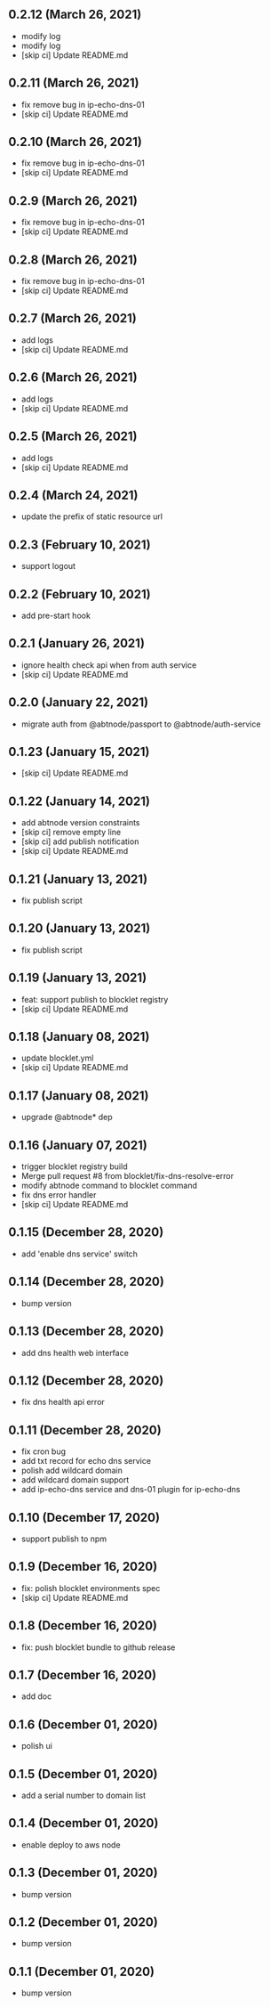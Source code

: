 ## 0.2.12 (March 26, 2021)

- modify log
- modify log
- [skip ci] Update README.md

## 0.2.11 (March 26, 2021)

- fix remove bug in ip-echo-dns-01
- [skip ci] Update README.md

## 0.2.10 (March 26, 2021)

- fix remove bug in ip-echo-dns-01
- [skip ci] Update README.md

## 0.2.9 (March 26, 2021)

- fix remove bug in ip-echo-dns-01
- [skip ci] Update README.md

## 0.2.8 (March 26, 2021)

- fix remove bug in ip-echo-dns-01
- [skip ci] Update README.md

## 0.2.7 (March 26, 2021)

- add logs
- [skip ci] Update README.md

## 0.2.6 (March 26, 2021)

- add logs
- [skip ci] Update README.md

## 0.2.5 (March 26, 2021)

- add logs
- [skip ci] Update README.md

## 0.2.4 (March 24, 2021)

- update the prefix of static resource url

## 0.2.3 (February 10, 2021)

- support logout

## 0.2.2 (February 10, 2021)

- add pre-start hook

## 0.2.1 (January 26, 2021)

- ignore health check api when from auth service
- [skip ci] Update README.md

## 0.2.0 (January 22, 2021)

- migrate auth from @abtnode/passport to @abtnode/auth-service

## 0.1.23 (January 15, 2021)

- [skip ci] Update README.md

## 0.1.22 (January 14, 2021)

- add abtnode version constraints
- [skip ci] remove empty line
- [skip ci] add publish notification
- [skip ci] Update README.md

## 0.1.21 (January 13, 2021)

- fix publish script

## 0.1.20 (January 13, 2021)

- fix publish script

## 0.1.19 (January 13, 2021)

- feat: support publish to blocklet registry
- [skip ci] Update README.md

## 0.1.18 (January 08, 2021)

- update blocklet.yml
- [skip ci] Update README.md

## 0.1.17 (January 08, 2021)

- upgrade @abtnode\* dep

## 0.1.16 (January 07, 2021)

- trigger blocklet registry build
- Merge pull request #8 from blocklet/fix-dns-resolve-error
- modify abtnode command to blocklet command
- fix dns error handler
- [skip ci] Update README.md

## 0.1.15 (December 28, 2020)

- add 'enable dns service' switch

## 0.1.14 (December 28, 2020)

- bump version

## 0.1.13 (December 28, 2020)

- add dns health web interface

## 0.1.12 (December 28, 2020)

- fix dns health api error

## 0.1.11 (December 28, 2020)

- fix cron bug
- add txt record for echo dns service
- polish add wildcard domain
- add wildcard domain support
- add ip-echo-dns service and dns-01 plugin for ip-echo-dns

## 0.1.10 (December 17, 2020)

- support publish to npm

## 0.1.9 (December 16, 2020)

- fix: polish blocklet environments spec
- [skip ci] Update README.md

## 0.1.8 (December 16, 2020)

- fix: push blocklet bundle to github release

## 0.1.7 (December 16, 2020)

- add doc

## 0.1.6 (December 01, 2020)

- polish ui

## 0.1.5 (December 01, 2020)

- add a serial number to domain list

## 0.1.4 (December 01, 2020)

- enable deploy to aws node

## 0.1.3 (December 01, 2020)

- bump version

## 0.1.2 (December 01, 2020)

- bump version

## 0.1.1 (December 01, 2020)

- bump version
